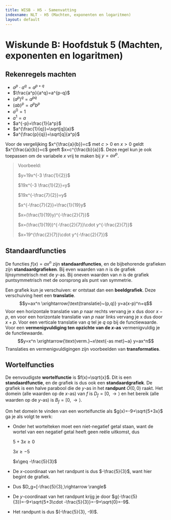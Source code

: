 ```yaml
---
title: WISB - H5 - Samenvatting
indexname: NLT - H5 (Machten, exponenten en logaritmen)
layout: default
---
```


# Wiskunde B: Hoofdstuk 5 (Machten, exponenten en logaritmen)

## Rekenregels machten

- $a^p \cdot a^q=a^{p+q}$
- $\frac{a^p}{a^q}=a^{p-q}$
- $(a^p)^q=a^{pq}$
- $(ab)^p=a^pb^p$
- $a^0=1$
- $a^1=a$
- $a^{-p}=\frac{1}{a^p}$
- $a^{\frac{1}{q}}=\sqrt[q]{a}$
- $a^{\frac{p}{q}}=\sqrt[q]{a^p}$

Voor de vergelijking $x^{\frac{a}{b}}=c$ met $c>0$ en $x>0$ geldt $x^{\frac{a}{b}}=c$ geeft $x=c^{\frac{b}{a}}$.
Deze regel kun je ook toepassen om de variabele $x$ vrij te maken bij $y=ax^p$.

> Voorbeeld:
>
> $y=19x^{-3 \frac{1}{2}}$
>
> $19x^{-3 \frac{1}{2}}=y$
>
> $19x^{-\frac{7}{2}}=y$
>
> $x^{-\frac{7}{2}}=\frac{1}{19}y$
>
> $x=(\frac{1}{19}y)^{-\frac{2}{7}}$
>
> $x=(\frac{1}{19})^{-\frac{2}{7}}\cdot y^{-\frac{2}{7}}$
>
> $x=19^{\frac{2}{7}}\cdot y^{-\frac{2}{7}}$

## Standaardfuncties

De functies $f(x)=ax^n$ zijn **standaardfuncties**, en de bijbehorende grafieken zijn **standaardgrafieken**.
Bij even waarden van $n$ is de grafiek lijnsymmetrisch met de $y$-as. Bij oneven waarden van $n$ is de grafiek puntsymmetrisch met de oorsprong als punt van symmetrie.

Een grafiek kun je verschuiven: er ontstaat dan een **beeldgrafiek**. Deze verschuiving heet een **translatie**.
$$y=ax^n \xrightarrow{\text{translatie}~(p,q)} y=a(x-p)^n+q$$
Voor een horizontale translatie van $p$ naar rechts vervang je x dus door $x-p$, en voor een horizontale translatie van  $p$ naar links vervang je x dus door $x+p$.
Voor een verticale translatie van $q$ tel je $q$ op bij de functiewaarde.
Voor een **vermenigvuldiging ten opzichte van de $x$-as** vermenigvuldig je de functiewaarde.
$$y=x^n \xrightarrow{\text{verm.}~x\text{-as met}~a} y=ax^n$$
Translaties en vermenigvuldigingen zijn voorbeelden van **transformaties**.

## Wortelfuncties

De eenvoudigste **wortelfunctie** is $f(x)=\sqrt{x}$. Dit is een **standaardfunctie**, en de grafiek is dus ook een **standaardgrafiek**. De grafiek is een halve parabool die de $y$-as in het **randpunt** $O(0,0)$ raakt. Het domein (alle waarden op de $x$-as) van $f$ is $D_f=[0,\rightarrow \rangle$ en het bereik (alle waarden op de $y$-as) is $B_f=[0,\rightarrow \rangle$.

Om het domein te vinden van een wortelfunctie als $g(x)=-9+\sqrt{5+3x}$ ga je als volgt te werk:
- Onder het wortelteken moet een niet-negatief getal staan, want de wortel van een negatief getal heeft geen reële uitkomst, dus
  
  $5+3x\geq 0$

  $3x\geq -5$

  $x\geq -\frac{5}{3}$
- De $x$-coordinaat van het randpunt is dus $-\frac{5}{3}$, want hier begint de grafiek.
- Dus $D_g=[-\frac{5}{3},\rightarrow \rangle$
- De $y$-coordinaat van het randpunt krijg je door $g(-\frac{5}{3})=-9+\sqrt{5+3\cdot -\frac{5}{3}}=-9+\sqrt{0}=-9$.
- Het randpunt is dus $(-\frac{5}{3}, -9)$.